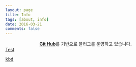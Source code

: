```yaml
---
layout: page
title: Info
tags: [about, info]
date: 2016-03-21
comments: false
---
```

    
<center><a href="https://github.com/ret6125/ret6125.github.io.git"><b>Git Hub</b></a>를 기반으로 블러그를 운영하고 있습니다.</center>
<div markdown="0"><a href="#" class="btn btn-success">Test </a></div>

<kbd><a href="#" class="btn btn-success">kbd </a></kbd>

